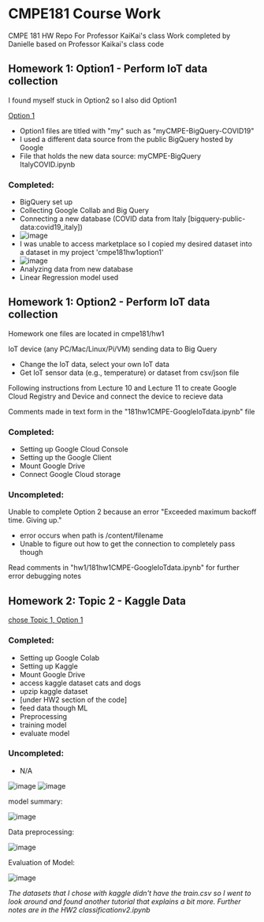 # CMPE181 Course Work 
CMPE 181 HW Repo For Professor KaiKai's class 
Work completed by Danielle based on Professor Kaikai's class code


## Homework 1: Option1 - Perform IoT data collection
I found myself stuck in Option2 so I also did Option1 

[Option 1](https://github.com/daniellelshen/cmpe181/tree/main/hw1)

- Option1 files are titled with "my" such as "myCMPE-BigQuery-COVID19"
- I used a different data source from the public BigQuery hosted by Google 
- File that holds the new data source: myCMPE-BigQuery ItalyCOVID.ipynb

### Completed: 
- BigQuery set up 
- Collecting Google Collab and Big Query 
- Connecting a new database (COVID data from Italy [bigquery-public-data:covid19_italy]) 
- ![image](https://user-images.githubusercontent.com/48109463/113222843-b8bcb500-923c-11eb-963e-84185f69ee51.png)
- I was unable to access marketplace so I copied my desired dataset into a dataset in my project 'cmpe181hw1option1'
- ![image](https://user-images.githubusercontent.com/48109463/113222809-a5a9e500-923c-11eb-8095-8f0bde82daa4.png)
- Analyzing data from new database
- Linear Regression model used 

## Homework 1: Option2 - Perform IoT data collection
Homework one files are located in cmpe181/hw1

IoT device (any PC/Mac/Linux/Pi/VM) sending data to Big Query
- Change the IoT data, select your own IoT data
- Get IoT sensor data (e.g., temperature) or dataset from csv/json file

Following instructions from Lecture 10 and Lecture 11 to create Google Cloud Registry and Device and connect the device to recieve data

Comments made in text form in the "181hw1CMPE-GoogleIoTdata.ipynb" file

### Completed: 
- Setting up Google Cloud Console 
- Setting up the Google Client 
- Mount Google Drive 
- Connect Google Cloud storage 
### Uncompleted: 
Unable to complete Option 2 because an error 
"Exceeded maximum backoff time. Giving up."

- error occurs when path is /content/filename
- Unable to figure out how to get the connection to completely pass though

Read comments in "hw1/181hw1CMPE-GoogleIoTdata.ipynb" for further error debugging notes


## Homework 2: Topic 2 - Kaggle Data 
[chose Topic 1, Option 1](https://github.com/daniellelshen/cmpe181/tree/main/hw2)

### Completed: 
- Setting up Google Colab
- Setting up Kaggle 
- Mount Google Drive 
- access kaggle dataset cats and dogs
- upzip kaggle dataset 
- [under HW2 section of the code]
- feed data though ML
- Preprocessing
- training model 
- evaluate model
### Uncompleted: 
- N/A

![image](https://user-images.githubusercontent.com/48109463/118385948-60f9c380-b5c8-11eb-9d1b-b094f31a6c23.png)
![image](https://user-images.githubusercontent.com/48109463/118385951-6525e100-b5c8-11eb-868e-a5a1f45453b0.png)

model summary: 

![image](https://user-images.githubusercontent.com/48109463/118385957-75d65700-b5c8-11eb-8eb0-596b6010bad4.png)

Data preprocessing: 

![image](https://user-images.githubusercontent.com/48109463/118385965-81c21900-b5c8-11eb-9924-f1fce7f59431.png)

Evaluation of Model: 

![image](https://user-images.githubusercontent.com/48109463/118385973-88e92700-b5c8-11eb-9983-6be48f703ea1.png)

*The datasets that I chose with kaggle didn't have the train.csv so I went to look around and found another tutorial that explains a bit more. 
Further notes are in the HW2 classificationv2.ipynb*
